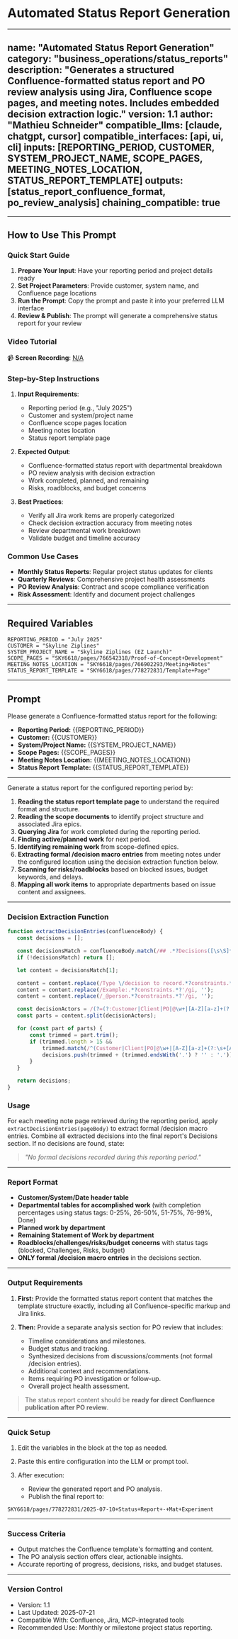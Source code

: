 # Automated Status Report Generation

---
name: "Automated Status Report Generation"
category: "business_operations/status_reports"
description: "Generates a structured Confluence-formatted status report and PO review analysis using Jira, Confluence scope pages, and meeting notes. Includes embedded decision extraction logic."
version: 1.1
author: "Mathieu Schneider"
compatible_llms: [claude, chatgpt, cursor]
compatible_interfaces: [api, ui, cli]
inputs: [REPORTING_PERIOD, CUSTOMER, SYSTEM_PROJECT_NAME, SCOPE_PAGES, MEETING_NOTES_LOCATION, STATUS_REPORT_TEMPLATE]
outputs: [status_report_confluence_format, po_review_analysis]
chaining_compatible: true
---
---

## How to Use This Prompt

### Quick Start Guide
1. **Prepare Your Input**: Have your reporting period and project details ready
2. **Set Project Parameters**: Provide customer, system name, and Confluence page locations
3. **Run the Prompt**: Copy the prompt and paste it into your preferred LLM interface
4. **Review & Publish**: The prompt will generate a comprehensive status report for your review

### Video Tutorial
📹 **Screen Recording**: [N/A]()

### Step-by-Step Instructions
1. **Input Requirements**:
   - Reporting period (e.g., "July 2025")
   - Customer and system/project name
   - Confluence scope pages location
   - Meeting notes location
   - Status report template page
   
2. **Expected Output**:
   - Confluence-formatted status report with departmental breakdown
   - PO review analysis with decision extraction
   - Work completed, planned, and remaining
   - Risks, roadblocks, and budget concerns

3. **Best Practices**:
   - Verify all Jira work items are properly categorized
   - Check decision extraction accuracy from meeting notes
   - Review departmental work breakdown
   - Validate budget and timeline accuracy

### Common Use Cases
- **Monthly Status Reports**: Regular project status updates for clients
- **Quarterly Reviews**: Comprehensive project health assessments
- **PO Review Analysis**: Contract and scope compliance verification
- **Risk Assessment**: Identify and document project challenges

---

## Required Variables

```
REPORTING_PERIOD = "July 2025"
CUSTOMER = "Skyline Ziplines"
SYSTEM_PROJECT_NAME = "Skyline Ziplines (EZ Launch)"
SCOPE_PAGES = "SKY6618/pages/766542318/Proof-of-Concept+Development"
MEETING_NOTES_LOCATION = "SKY6618/pages/766902293/Meeting+Notes"
STATUS_REPORT_TEMPLATE = "SKY6618/pages/778272831/Template+Page"
```

---

## Prompt

Please generate a Confluence-formatted status report for the following:

* **Reporting Period:** {{REPORTING_PERIOD}}
* **Customer:** {{CUSTOMER}}
* **System/Project Name:** {{SYSTEM_PROJECT_NAME}}
* **Scope Pages:** {{SCOPE_PAGES}}
* **Meeting Notes Location:** {{MEETING_NOTES_LOCATION}}
* **Status Report Template:** {{STATUS_REPORT_TEMPLATE}}

---

Generate a status report for the configured reporting period by:

1. **Reading the status report template page** to understand the required format and structure.
2. **Reading the scope documents** to identify project structure and associated Jira epics.
3. **Querying Jira** for work completed during the reporting period.
4. **Finding active/planned work** for next period.
5. **Identifying remaining work** from scope-defined epics.
6. **Extracting formal /decision macro entries** from meeting notes under the configured location using the decision extraction function below.
7. **Scanning for risks/roadblocks** based on blocked issues, budget keywords, and delays.
8. **Mapping all work items** to appropriate departments based on issue content and assignees.

---

### Decision Extraction Function

```javascript
function extractDecisionEntries(confluenceBody) {
   const decisions = [];

   const decisionsMatch = confluenceBody.match(/## .*?Decisions([\s\S]*?)(?=##|$)/i);
   if (!decisionsMatch) return [];

   let content = decisionsMatch[1];

   content = content.replace(/Type \/decision to record.*?constraints.*?'/gi, '');
   content = content.replace(/Example:.*?constraints.*?'/gi, '');
   content = content.replace(/_@person.*?constraints.*?'/gi, '');

   const decisionActors = /(?=(?:Customer|Client|PO|@\w+|[A-Z][a-z]+(?:\s+[A-Z][a-z]+)?)\s)/i;
   const parts = content.split(decisionActors);

   for (const part of parts) {
       const trimmed = part.trim();
       if (trimmed.length > 15 &&
           trimmed.match(/^(Customer|Client|PO|@\w+|[A-Z][a-z]+(?:\s+[A-Z][a-z]+)?).*(wants|prefers|confirmed|will|has|intends|decided)/i)) {
           decisions.push(trimmed + (trimmed.endsWith('.') ? '' : '.'));
       }
   }

   return decisions;
}
```

### Usage

For each meeting note page retrieved during the reporting period, apply `extractDecisionEntries(pageBody)` to extract formal /decision macro entries. Combine all extracted decisions into the final report's Decisions section. If no decisions are found, state:

> *"No formal decisions recorded during this reporting period."*

---

### Report Format

* **Customer/System/Date header table**
* **Departmental tables for accomplished work** (with completion percentages using status tags: 0-25%, 26-50%, 51-75%, 76-99%, Done)
* **Planned work by department**
* **Remaining Statement of Work by department**
* **Roadblocks/challenges/risks/budget concerns** with status tags (blocked, Challenges, Risks, budget)
* **ONLY formal /decision macro entries** in the decisions section.

---

### Output Requirements

1. **First:** Provide the formatted status report content that matches the template structure exactly, including all Confluence-specific markup and Jira links.

2. **Then:** Provide a separate analysis section for PO review that includes:

   * Timeline considerations and milestones.
   * Budget status and tracking.
   * Synthesized decisions from discussions/comments (not formal /decision entries).
   * Additional context and recommendations.
   * Items requiring PO investigation or follow-up.
   * Overall project health assessment.

> The status report content should be **ready for direct Confluence publication after PO review**.

<!-- END PROMPT -->
---

### Quick Setup

1. Edit the variables in the block at the top as needed.
2. Paste this entire configuration into the LLM or prompt tool.
3. After execution:

   * Review the generated report and PO analysis.
   * Publish the final report to:

```
SKY6618/pages/778272831/2025-07-10+Status+Report+-+Mat+Experiment
```

---

### Success Criteria

* Output matches the Confluence template's formatting and content.
* The PO analysis section offers clear, actionable insights.
* Accurate reporting of progress, decisions, risks, and budget statuses.

---

### Version Control

* Version: 1.1
* Last Updated: 2025-07-21
* Compatible With: Confluence, Jira, MCP-integrated tools
* Recommended Use: Monthly or milestone project status reporting.
